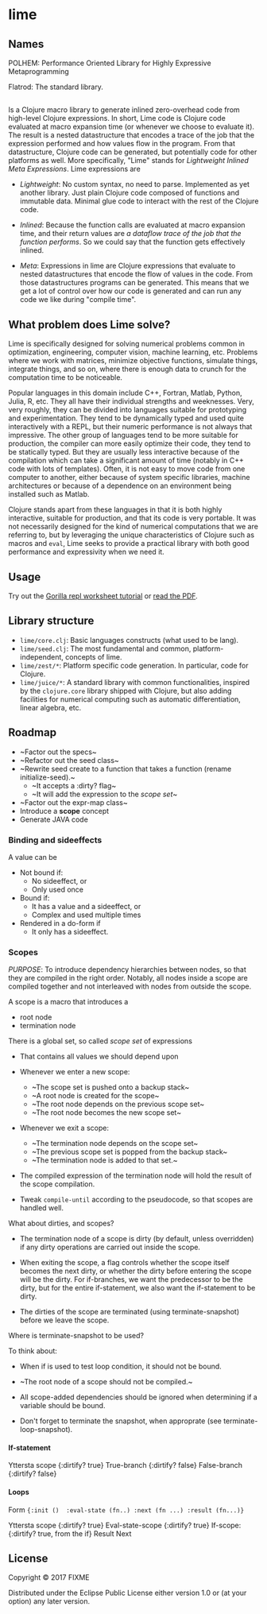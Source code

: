 # lime

## Names

POLHEM: Performance Oriented Library for Highly Expressive Metaprogramming

Flatrod: The standard library.

##

Is a Clojure macro library to generate inlined zero-overhead code from high-level Clojure expressions. In short, Lime code is Clojure code evaluated at macro expansion time (or whenever we choose to evaluate it). The result is a nested datastructure that encodes a trace of the job that the expression performed and how values flow in the program. From that datastructure, Clojure code can be generated, but potentially code for other platforms as well. More specifically, "Lime" stands for *Lightweight Inlined Meta Expressions*. Lime expressions are

  * *Lightweight*: No custom syntax, no need to parse. Implemented as yet another library. Just plain Clojure code composed of functions and immutable data. Minimal glue code to interact with the rest of the Clojure code.

  * *Inlined*: Because the function calls are evaluated at macro expansion time, and their return values are *a dataflow trace of the job that the function performs*. So we could say that the function gets effectively inlined.

  * *Meta*: Expressions in lime are Clojure expressions that evaluate to nested datastructures that encode the flow of values in the code. From those datastructures programs can be generated. This means that we get a lot of control over how our code is generated and can run any code we like during "compile time".

## What problem does Lime solve?

Lime is specifically designed for solving numerical problems common in optimization, engineering, computer vision, machine learning, etc. Problems where we work with matrices, minimize objective functions, simulate things, integrate things, and so on, where there is enough data to crunch for the computation time to be noticeable.

Popular languages in this domain include C++, Fortran, Matlab, Python, Julia, R, etc. They all have their individual strengths and weeknesses. Very, very roughly, they can be divided into languages suitable for prototyping and experimentation. They tend to be dynamically typed and used quite interactively with a REPL, but their numeric performance is not always that impressive. The other group of languages tend to be more suitable for production, the compiler can more easily optimize their code, they tend to be statically typed. But they are usually less interactive because of the compilation which can take a significant amount of time (notably in C++ code with lots of templates). Often, it is not easy to move code from one computer to another, either because of system specific libraries, machine architectures or because of a dependence on an environment being installed such as Matlab.

Clojure stands apart from these languages in that it is both highly interactive, suitable for production, and that its code is very portable. It was not necessarily designed for the kind of numerical computations that we are referring to, but by leveraging the unique characteristics of Clojure such as macros and ```eval```, Lime seeks to provide a practical library with both good performance and expressivity when we need it.

## Usage

Try out the [Gorilla repl worksheet tutorial]() or [read the PDF]().

## Library structure

  * ```lime/core.clj```: Basic languages constructs (what used to be lang).
  * ```lime/seed.clj```: The most fundamental and common, 
                         platform-independent, concepts of lime.
  * ```lime/zest/*```: Platform specific code generation. In particular,
                       code for Clojure.
  * ```lime/juice/*```: A standard library with common functionalities, 
    inspired by the ```clojure.core``` library shipped with Clojure, 
    but also adding facilities for numerical computing such as 
    automatic differentiation, linear algebra, etc.


## Roadmap

  * ~Factor out the specs~
  * ~Refactor out the seed class~
  * ~Rewrite seed create to a function that takes a function (rename initialize-seed).~
    - ~It accepts a :dirty? flag~
    - ~It will add the expression to the *scope set*~
  * ~Factor out the expr-map class~
  * Introduce a **scope** concept
  * Generate JAVA code

### Binding and sideeffects

A value can be 
  * Not bound if:
    - No sideeffect, or
    - Only used once
  * Bound if:
    - It has a value and a sideeffect, or
    - Complex and used multiple times
  * Rendered in a do-form if
    - It only has a sideeffect.

### Scopes

*PURPOSE*: To introduce dependency hierarchies between nodes, so that they are compiled in the right order. 
Notably, all nodes inside a scope are compiled together and not interleaved with nodes from outside the scope.

A scope is a macro that introduces a 

  * root node
  * termination node

There is a global set, so called *scope set* of expressions

  * That contains all values we should depend upon
  * Whenever we enter a new scope:
    - ~The scope set is pushed onto a backup stack~
    - ~A root node is created for the scope~
    - ~The root node depends on the previous scope set~
    - ~The root node becomes the new scope set~
  * Whenever we exit a scope:
    - ~The termination node depends on the scope set~
    - ~The previous scope set is popped from the backup stack~
    - ~The termination node is added to that set.~
  * The compiled expression of the termination node will hold the result of the scope compilation.

  * Tweak ```compile-until``` according to the pseudocode, so that scopes are handled well.


What about dirties, and scopes?

  * The termination node of a scope is dirty (by default, unless overridden) 
    if any dirty operations are carried out inside the scope.

  * When exiting the scope, a flag controls whether the scope itself
    becomes the next dirty, or whether the dirty before entering the scope
    will be the dirty. For if-branches, we want the predecessor to be the dirty, but
    for the entire if-statement, we also want the if-statement to be dirty.

  * The dirties of the scope are terminated (using terminate-snapshot)
    before we leave the scope.

Where is terminate-snapshot to be used?

To think about:

  * When if is used to test loop condition, it should not be bound.

  * ~The root node of a scope should not be compiled.~

  * All scope-added dependencies should be ignored when determining if a variable
    should be bound.

  * Don't forget to terminate the snapshot, when approprate 
    (see terminate-loop-snapshot).

#### If-statement

Yttersta scope {:dirtify? true}
    True-branch {:dirtify? false}
    False-branch {:dirtify? false}

#### Loops

Form ```{:init ()  :eval-state (fn..) :next (fn ...) :result (fn...)}```

Yttersta scope {:dirtify? true}
    Eval-state-scope {:dirtify? true}
    If-scope: {:dirtify? true, from the if}
        Result
        Next

## License

Copyright © 2017 FIXME

Distributed under the Eclipse Public License either version 1.0 or (at
your option) any later version.
